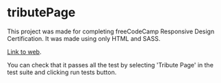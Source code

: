 # tributePage
This project was made for completing freeCodeCamp Responsive Design Certification. It was made using only HTML and SASS.

[Link to web](https://matiastk.github.io/tributePage/).

You can check that it passes all the test by selecting 'Tribute Page' in the test suite and clicking run tests button.
